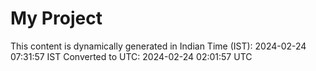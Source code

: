 # My Project

This content is dynamically generated in Indian Time (IST): 2024-02-24 07:31:57 IST
Converted to UTC: 2024-02-24 02:01:57 UTC
